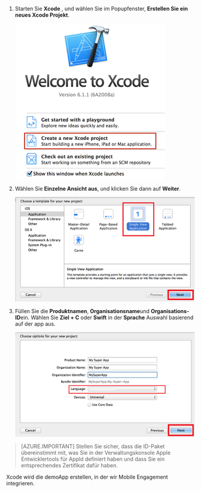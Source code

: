 1. Starten Sie **Xcode** , und wählen Sie im Popupfenster, **Erstellen Sie ein neues Xcode Projekt**.

    ![](./media/mobile-engagement-create-new-ios-app/xcode-new-project.png)

2. Wählen Sie **Einzelne Ansicht aus**, und klicken Sie dann auf **Weiter**.

    ![](./media/mobile-engagement-create-new-ios-app/xcode-simple-view.png)

3. Füllen Sie die **Produktnamen**, **Organisationsname**und **Organisations-ID**ein. Wählen Sie **Ziel + C** oder **Swift** in der **Sprache** Auswahl basierend auf der app aus.

    ![](./media/mobile-engagement-create-new-ios-app/xcode-project-props.png)

> [AZURE.IMPORTANT] Stellen Sie sicher, dass die ID-Paket übereinstimmt mit, was Sie in der Verwaltungskonsole Apple Entwicklertools für AppId definiert haben und dass Sie ein entsprechendes Zertifikat dafür haben. 

Xcode wird die demoApp erstellen, in der wir Mobile Engagement integrieren.

